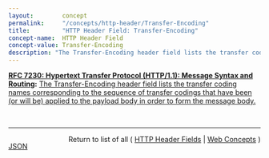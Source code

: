 ```yaml
---
layout:        concept
permalink:     "/concepts/http-header/Transfer-Encoding"
title:         "HTTP Header Field: Transfer-Encoding"
concept-name:  HTTP Header Field
concept-value: Transfer-Encoding
description: "The Transfer-Encoding header field lists the transfer coding names corresponding to the sequence of transfer codings that have been (or will be) applied to the payload body in order to form the message body."
---
```


**[RFC 7230: Hypertext Transfer Protocol (HTTP/1.1): Message Syntax and Routing](/specs/IETF/RFC/7230 "The Hypertext Transfer Protocol (HTTP) is an application-level protocol for distributed, collaborative, hypertext information systems. HTTP has been in use by the World Wide Web global information initiative since 1990. This document provides an overview of HTTP architecture and its associated terminology, defines the &#34;http&#34; and &#34;https&#34; Uniform Resource Identifier (URI) schemes, defines the HTTP/1.1 message syntax and parsing requirements, and describes general security concerns for implementations."):** [The Transfer-Encoding header field lists the transfer coding names corresponding to the sequence of transfer codings that have been (or will be) applied to the payload body in order to form the message body.](http://tools.ietf.org/html/rfc7230#section-3.3.1 "Read documentation for HTTP Header Field &#34;Transfer-Encoding&#34;")

<br/>
<hr/>

<p style="float : left"><a href="./Transfer-Encoding.json" title="JSON representing this particular Web Concept value">JSON</a></p>
<p style="text-align: right">Return to list of all ( <a href="../http-header/">HTTP Header Fields</a> | <a href="../">Web Concepts</a> )</p>
